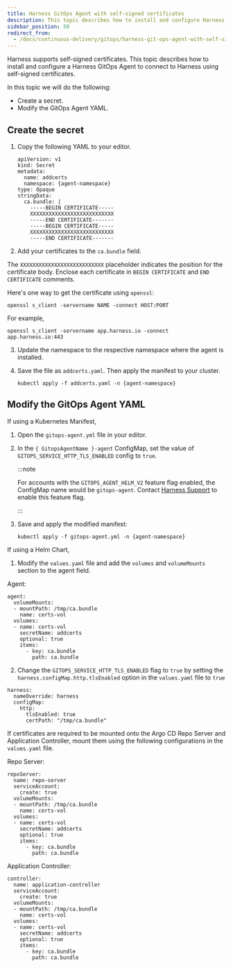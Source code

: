 ```yaml
---
title: Harness GitOps Agent with self-signed certificates
description: This topic describes how to install and configure Harness GitOps Agent to connect to Harness with self-signed certificates.
sidebar_position: 50
redirect_from:
  - /docs/continuous-delivery/gitops/harness-git-ops-agent-with-self-signed-certificates
---
```


Harness supports self-signed certificates. This topic describes how to install and configure a Harness GitOps Agent to connect to Harness using self-signed certificates.

In this topic we will do the following:

- Create a secret.
- Modify the GitOps Agent YAML.

## Create the secret

1. Copy the following YAML to your editor.

   ```
   apiVersion: v1  
   kind: Secret  
   metadata:  
     name: addcerts  
     namespace: {agent-namespace}  
   type: Opaque  
   stringData:                             
     ca.bundle: |  
       -----BEGIN CERTIFICATE-----  
       XXXXXXXXXXXXXXXXXXXXXXXXXXX  
       -----END CERTIFICATE-------  
       -----BEGIN CERTIFICATE-----  
       XXXXXXXXXXXXXXXXXXXXXXXXXXX  
       -----END CERTIFICATE-------
   ```

2. Add your certificates to the `ca.bundle` field.  

  The `XXXXXXXXXXXXXXXXXXXXXXXXXXX` placeholder indicates the position for the certificate body. Enclose each certificate in `BEGIN CERTIFICATE` and `END CERTIFICATE` comments.

  Here's one way to get the certificate using `openssl`:   
  
  ```
  openssl s_client -servername NAME -connect HOST:PORT  
  ```

  For example,
  
  ```
  openssl s_client -servername app.harness.io -connect app.harness.io:443
  ```

3. Update the namespace to the respective namespace where the agent is installed.

4. Save the file as `addcerts.yaml`. Then apply the manifest to your cluster.

   ```
   kubectl apply -f addcerts.yaml -n {agent-namespace}
   ```

## Modify the GitOps Agent YAML

If using a Kubernetes Manifest,

1. Open the `gitops-agent.yml` file in your editor.
2. In the `{ GitopsAgentName }-agent` ConfigMap, set the value of `GITOPS_SERVICE_HTTP_TLS_ENABLED` config to `true`.

   :::note

   For accounts with the `GITOPS_AGENT_HELM_V2` feature flag enabled, the ConfigMap name would be `gitops-agent`. Contact [Harness Support](mailto:support@harness.io) to enable this feature flag.

   :::
3. Save and apply the modified manifest:

   ```
   kubectl apply -f gitops-agent.yml -n {agent-namespace}
   ```

If using a Helm Chart,

1. Modify the `values.yaml` file and add the `volumes` and `volumeMounts` section to the agent field.

Agent:
```
agent:
  volumeMounts:
  - mountPath: /tmp/ca.bundle
    name: certs-vol
  volumes:
  - name: certs-vol
    secretName: addcerts
    optional: true
    items:
      - key: ca.bundle
        path: ca.bundle
```

2. Change the `GITOPS_SERVICE_HTTP_TLS_ENABLED` flag to `true` by setting the `harness.configMap.http.tlsEnabled` option in the `values.yaml` file to `true`

```
harness:
  nameOverride: harness
  configMap:
    http:
      tlsEnabled: true
      certPath: "/tmp/ca.bundle"
```


If certificates are required to be mounted onto the Argo CD Repo Server and Application Controller, mount them using the following configurations in the `values.yaml` file.

Repo Server:
```
repoServer:
  name: repo-server
  serviceAccount:
    create: true
  volumeMounts:
  - mountPath: /tmp/ca.bundle
    name: certs-vol
  volumes:
  - name: certs-vol
    secretName: addcerts
    optional: true
    items:
      - key: ca.bundle
        path: ca.bundle
```
Application Controller:
```
controller:
  name: application-controller
  serviceAccount:
    create: true
  volumeMounts:
  - mountPath: /tmp/ca.bundle
    name: certs-vol
  volumes:
  - name: certs-vol
    secretName: addcerts
    optional: true
    items:
      - key: ca.bundle
        path: ca.bundle
```
